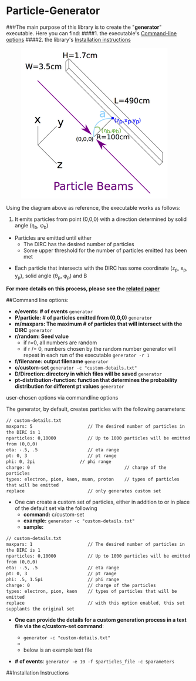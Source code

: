 # Particle-Generator
###The main purpose of this library is to create the "**generator**" executable. Here you can find:
####1. the executable's [Command-line options](https://github.com/wcarvalho/dirc-detector/tree/master/generator#command-line-options)
####2. the library's [Installation instructions](https://github.com/wcarvalho/dirc-detector/tree/master/generator#installation-instructions)

<figure>
	<img src="https://github.com/wcarvalho/dirc-detector/blob/master/img/beams.jpg?raw=true" alt="beams" style="width: 400px;"/>
  <figcaption> </figcaption>
</figure>

Using the diagram above as reference, the executable works as follows:

1. <p> It emits particles from point (0,0,0) with a direction determined by solid angle (&eta;<sub>b</sub>, &phi;<sub>b</sub>)<p>
+ Particles are emitted until either
    * The DIRC has the desired number of particles
    * Some upper threshold for the number of particles emitted has been met
+ <p> Each particle that intersects with the DIRC has some coordinate (z<sub>p</sub>, x<sub>p</sub>, y<sub>p</sub>), solid angle (&theta;<sub>p</sub>, &phi;<sub>p</sub>) and &Beta;<p>
**For more details on this process, please see the [related paper][1]**

##Command line options:
- **e/events: # of events**
`generator `
- **P/particle: # of particles emitted from (0,0,0)**
`generator `
- **m/maxpars: The maximum # of particles that will intersect with the DIRC**
`generator `
- **r/random: Seed value**
    - if r=0, all numbers are random
    - if r /= 0, numbers chosen by the random number generator will repeat in each run of the executable
`generator -r 1`
- **f/filename: output filename**
`generator `
- **c/custom-set**
`generator -c "custom-details.txt"`
- **D/Direction: directory in which files will be saved**
`generator `
- **pt-distribution-function: function that determines the probability distribution for different pt values**
`generator `

user-chosen options via commandline options

The generator, by default, creates particles with the following parameters:
```
// custom-details.txt
maxpars: 5                     // The desired number of particles in the DIRC is 1
nparticles: 0,10000            // Up to 1000 particles will be emitted from (0,0,0)
eta: -.5, .5                   // eta range
pt: 0, 3                       // pt range
phi: 0, 2pi                 // phi range
charge: 0                                    // charge of the particles
types: electron, pion, kaon, muon, proton    // types of particles that will be emitted
replace                        // only generates custom set
```
+ One can create a custom set of particles, either in addition to or in place of the default set via the following
	+ **command:** c/custom-set
	<!-- + **function:** Used to provide the details for a custom generation process via a text file -->
	+ **example:** `generator -c "custom-details.txt"`
	+ **sample:**
```
// custom-details.txt
maxpars: 1                     // The desired number of particles in the DIRC is 1
nparticles: 0,10000            // Up to 1000 particles will be emitted from (0,0,0)
eta: -.5, .5                   // eta range
pt: 0, 3                       // pt range
phi: .5, 1.5pi                 // phi range
charge: 0                      // charge of the particles
types: electron, pion, kaon    // types of particles that will be emitted
replace                        // with this option enabled, this set supplants the original set
```


+ **One can provide the details for a custom generation process in a text file via the c/custom-set command**:
	+ `generator -c "custom-details.txt"`
	+
	+ below is an example text file

+ **# of events**:
	`generator -e 10 -f $particles_file -c $parameters`

##Installation Instructions

[1]:https://www.dropbox.com/s/ns3p81k5c5hysz2/nims_draft4.pdf?dl=0